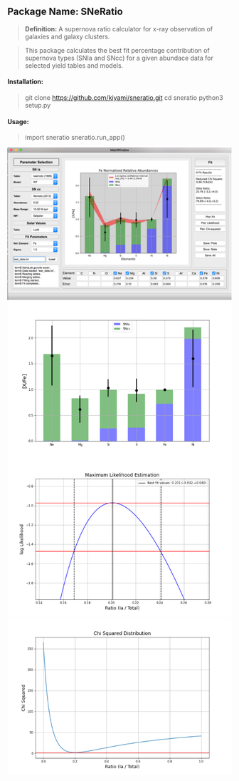 ## Package Name: SNeRatio

> **Definition:** A supernova ratio calculator for x-ray observation of galaxies and galaxy clusters.

> This package calculates the best fit percentage contribution of supernova types (SNIa and SNcc) for a given abundace data for selected yield tables and models.

#### Installation:

> git clone https://github.com/kiyami/sneratio.git
> cd sneratio
> python3 setup.py

#### Usage:

> import sneratio
> sneratio.run_app()


![GitHub Logo](/examples/gui.png)
![GitHub Logo](/outputs/Figure_Fit.png)
![GitHub Logo](/outputs/Figure_Likelihood.png)
![GitHub Logo](/outputs/Figure_Chi_Squared.png)

